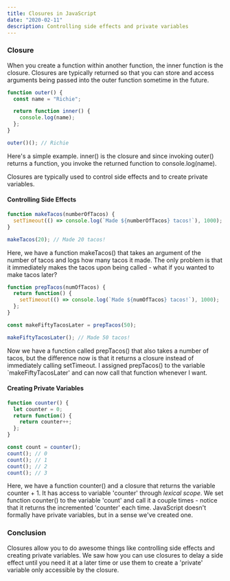 ```yaml
---
title: Closures in JavaScript
date: "2020-02-11"
description: Controlling side effects and private variables
---
```


<h3>Closure</h3>

When you create a function within another function, the inner function is the closure. Closures are typically returned so that you can store and access arguments being passed into the outer function sometime in the future.

```javascript
function outer() {
  const name = "Richie";

  return function inner() {
    console.log(name);
  };
}

outer()(); // Richie
```

Here's a simple example. inner() is the closure and since invoking outer() returns a function, you invoke the returned function to console.log(name).

Closures are typically used to control side effects and to create private variables.

<h4>Controlling Side Effects</h4>

```javascript
function makeTacos(numberOfTacos) {
  setTimeout(() => console.log(`Made ${numberOfTacos} tacos!`), 1000);
}

makeTacos(20); // Made 20 tacos!
```

Here, we have a function makeTacos() that takes an argument of the number of tacos and logs how many tacos it made. The only problem is that it immediately makes the tacos upon being called - what if you wanted to make tacos later?

```javascript
function prepTacos(numOfTacos) {
  return function() {
    setTimeout(() => console.log(`Made ${numOfTacos} tacos!`), 1000);
  };
}

const makeFiftyTacosLater = prepTacos(50);

makeFiftyTacosLater(); // Made 50 tacos!
```

Now we have a function called prepTacos() that also takes a number of tacos, but the difference now is that it returns a closure instead of immediately calling setTimeout. I assigned prepTacos() to the variable `makeFiftyTacosLater' and can now call that function whenever I want.

<h4>Creating Private Variables</h4>

```javascript
function counter() {
  let counter = 0;
  return function() {
    return counter++;
  };
}

const count = counter();
count(); // 0
count(); // 1
count(); // 2
count(); // 3
```

Here, we have a function counter() and a closure that returns the variable counter + 1. It has access to variable 'counter' through <i>lexical scope</i>. We set function counter() to the variable 'count' and call it a couple times - notice that it returns the incremented 'counter' each time. JavaScript doesn't formally have private variables, but in a sense we've created one.

<h3>Conclusion</h3>

Closures allow you to do awesome things like controlling side effects and creating private variables. We saw how you can use closures to delay a side effect until you need it at a later time or use them to create a 'private' variable only accessible by the closure.
